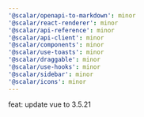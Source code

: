 ```yaml
---
'@scalar/openapi-to-markdown': minor
'@scalar/react-renderer': minor
'@scalar/api-reference': minor
'@scalar/api-client': minor
'@scalar/components': minor
'@scalar/use-toasts': minor
'@scalar/draggable': minor
'@scalar/use-hooks': minor
'@scalar/sidebar': minor
'@scalar/icons': minor
---
```


feat: update vue to 3.5.21
